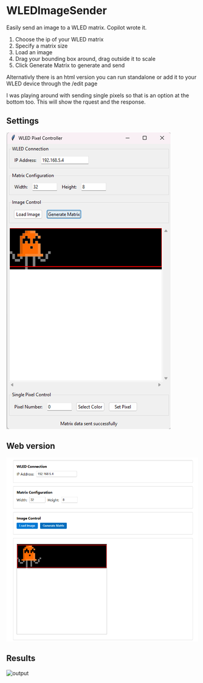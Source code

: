 # WLEDImageSender
Easily send an image to a WLED matrix. Copilot wrote it.

1. Choose the ip of your WLED matrix
2. Specify a matrix size
3. Load an image
4. Drag your bounding box around, drag outside it to scale
5. Click Generate Matrix to generate and send

Alternativly there is an html version you can run standalone or add it to your WLED device through the /edit page

I was playing around with sending single pixels so that is an option at the bottom too. This will show the rquest and the response.

## Settings
![settings](image.png)

## Web version
![web version](image-2.png)

## Results
![output](image-1.png)